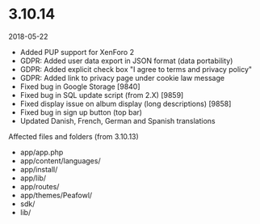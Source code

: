 # 3.10.14

2018-05-22

- Added PUP support for XenForo 2
- GDPR: Added user data export in JSON format (data portability)
- GDPR: Added explicit check box "I agree to terms and privacy policy"
- GDPR: Added link to privacy page under cookie law message
- Fixed bug in Google Storage [9840]
- Fixed bug in SQL update script (from 2.X) [9859]
- Fixed display issue on album display (long descriptions) [9858]
- Fixed bug in sign up button (top bar)
- Updated Danish, French, German and Spanish translations


Affected files and folders (from 3.10.13)

- app/app.php
- app/content/languages/
- app/install/
- app/lib/
- app/routes/
- app/themes/Peafowl/
- sdk/
- lib/
